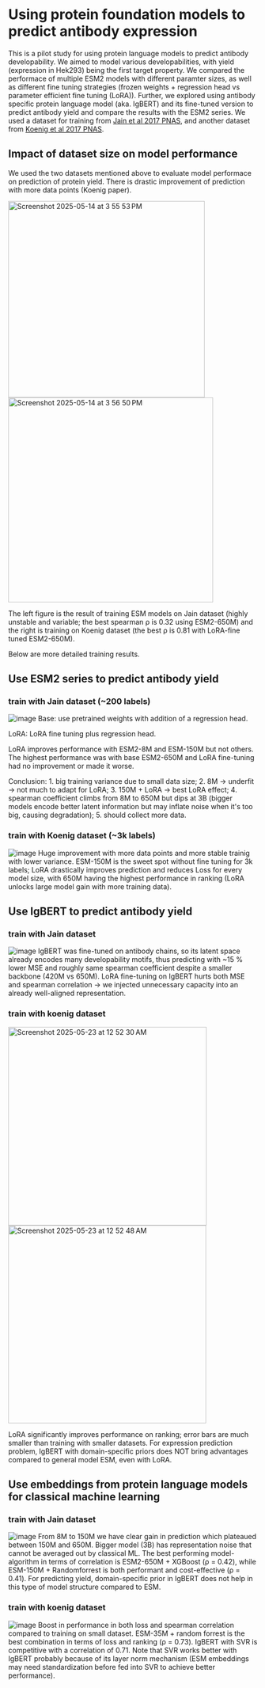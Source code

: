 # Using protein foundation models to predict antibody expression 
This is a pilot study for using protein language models to predict antibody developability.
We aimed to model various developabilities, with yield (expression in Hek293) being the first target property. We compared the performace of multiple ESM2 models with different paramter sizes, as well as different fine tuning strategies (frozen weights + regression head vs parameter efficient fine tuning (LoRA)). Further, we explored using antibody specific protein language model (aka. IgBERT) and its fine-tuned version to predict antibody yield and compare the results with the ESM2 series. We used a dataset for training from [Jain et al 2017 PNAS](https://www.pnas.org/doi/10.1073/pnas.1616408114), and another dataset from [Koenig et al 2017 PNAS](https://www.pnas.org/doi/10.1073/pnas.1613231114?url_ver=Z39.88-2003&rfr_id=ori%3Arid%3Acrossref.org&rfr_dat=cr_pub++0pubmed).

## Impact of dataset size on model performance
We used the two datasets mentioned above to evaluate model performace on prediction of protein yield. There is drastic improvement of prediction with more data points (Koenig paper).

<img width="397" alt="Screenshot 2025-05-14 at 3 55 53 PM" src="https://github.com/user-attachments/assets/421ee36f-cf29-44cc-a724-6827f6d371b0" /> 
<img width="414" alt="Screenshot 2025-05-14 at 3 56 50 PM" src="https://github.com/user-attachments/assets/684ba675-0337-4ccc-bce4-6be745c35907" />

The left figure is the result of training ESM models on Jain dataset (highly unstable and variable; the best spearman ρ is 0.32 using ESM2-650M) and the right is training on Koenig dataset (the best ρ is 0.81 with LoRA-fine tuned ESM2-650M).

Below are more detailed training results.


## Use ESM2 series to predict antibody yield
### train with Jain dataset (~200 labels)
![image](https://github.com/user-attachments/assets/75274291-de18-4655-a313-9c79ede82fce)
Base: use pretrained weights with addition of a regression head.

LoRA: LoRA fine tuning plus regression head.

LoRA improves performance with ESM2-8M and ESM-150M but not others. The highest performance was with base ESM2-650M and LoRA fine-tuning had no improvement or made it worse. 

Conclusion: 1. big training variance due to small data size; 2. 8M -> underfit -> not much to adapt for LoRA; 3. 150M + LoRA -> best LoRA effect; 4. spearman coefficient climbs from 8M to 650M but dips at 3B (bigger models encode better latent information but may inflate noise when it's too big, causing degradation); 5. should collect more data.

### train with Koenig dataset (~3k labels)
![image](https://github.com/user-attachments/assets/d70f7d68-414c-4d5d-bde7-5ff4faa43894)
Huge improvement with more data points and more stable trainig with lower variance. ESM-150M is the sweet spot without fine tuning for 3k labels; LoRA drastically improves prediction and reduces Loss for every model size, with 650M having the highest performance in ranking (LoRA unlocks large model gain with more training data).


## Use IgBERT to predict antibody yield
### train with Jain dataset
![image](https://github.com/user-attachments/assets/6b698bbb-4a8e-4a6e-b2a5-ef480ca218a4)
IgBERT was fine-tuned on antibody chains, so its latent space already encodes many developability motifs, thus predicting with ~15 % lower MSE and roughly same spearman coefficient despite a smaller backbone (420M vs 650M). LoRA fine-tuning on IgBERT hurts both MSE and spearman correlation -> we injected unnecessary capacity into an already well-aligned representation.

### train with koenig dataset
<img width="401" alt="Screenshot 2025-05-23 at 12 52 30 AM" src="https://github.com/user-attachments/assets/a7d78819-aeac-440d-821c-7dd223f721eb" />
<img width="400" alt="Screenshot 2025-05-23 at 12 52 48 AM" src="https://github.com/user-attachments/assets/ed3d1f92-c72f-4a36-9186-62e8a9a38dd8" />

LoRA significantly improves performance on ranking; error bars are much smaller than training with smaller datasets. For expression prediction problem, IgBERT with domain-specific priors does NOT bring advantages compared to general model ESM, even with LoRA.




## Use embeddings from protein language models for classical machine learning
### train with Jain dataset
![image](https://github.com/user-attachments/assets/930dc76b-896c-4d9f-86bf-155fa331606c)
From 8M to 150M we have clear gain in prediction which plateaued between 150M and 650M. Bigger model (3B) has representation noise that cannot be averaged out by classical ML. The best performing model-algorithm in terms of correlation is ESM2-650M + XGBoost (ρ = 0.42), while ESM-150M + Randomforrest is both performant and cost-effective (ρ = 0.41). For predicting yield, domain-specific prior in IgBERT does not help in this type of model structure compared to ESM.

### train with koenig dataset
![image](https://github.com/user-attachments/assets/e55ad3e4-b019-4299-8cfb-a7544d72be52)
Boost in performance in both loss and spearman correlation compared to training on small dataset. ESM-35M + random forrest is the best combination in terms of loss and ranking (ρ = 0.73). IgBERT with SVR is competitive with a correlation of 0.71. Note that SVR works better with IgBERT probably because of its layer norm mechanism (ESM embeddings may need standardization before fed into SVR to achieve better performance).
